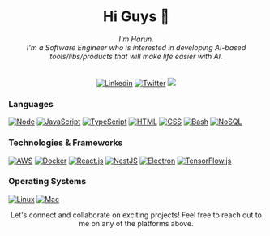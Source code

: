 <h1 align="center">Hi Guys 👋</h1>
<p align="center">
<i>
  I'm Harun.<br>
  I'm a Software Engineer who is interested in developing AI-based tools/libs/products that will make life easier with AI.<br><br>
</i><br>
  <a href="https://www.linkedin.com/in/harunkeles0glu/">
  <img src="https://img.shields.io/badge/linkedin-black?style=for-the-badge&logo=linkedin" alt="Linkedin"></a>
  <a href="https://twitter.com/keles0glu">
  <img src="https://img.shields.io/badge/twitter-black?style=for-the-badge&logo=twitter" alt="Twitter"></a>
  <a href="https://medium.com/@harunkeles0glu">
  <img src="https://img.shields.io/badge/medium-black?style=for-the-badge&logo=medium"></a>
</p>

### Languages
[![Node](https://img.shields.io/badge/node-black?style=for-the-badge&logo=node.js)](https://nodejs.org/)
[![JavaScript](https://img.shields.io/badge/javascript-black?style=for-the-badge&logo=javascript)](https://developer.mozilla.org/en-US/docs/Web/JavaScript)
[![TypeScript](https://img.shields.io/badge/typescript-black?style=for-the-badge&logo=typescript)](https://www.typescriptlang.org/)
[![HTML](https://img.shields.io/badge/html-black?style=for-the-badge&logo=HTML5)](https://developer.mozilla.org/en-US/docs/Web/HTML)
[![CSS](https://img.shields.io/badge/css-black?style=for-the-badge&logo=css3)](https://developer.mozilla.org/en-US/docs/Web/CSS)
[![Bash](https://img.shields.io/badge/bash-black?style=for-the-badge&logo=gnu-bash&logoColor=white)](https://www.gnu.org/software/bash/)
[![NoSQL](https://img.shields.io/badge/nosql-black?style=for-the-badge&logo=mongodb&logoColor=green)](https://www.mongodb.com/)

### Technologies & Frameworks
[![AWS](https://img.shields.io/badge/aws-black?style=for-the-badge&logo=amazon-aws&logoColor=orange)](https://hub.docker.com/)
[![Docker](https://img.shields.io/badge/docker-black?style=for-the-badge&logo=docker&logoColor=blue)](https://hub.docker.com/)
[![React.js](https://img.shields.io/badge/reactjs-black?style=for-the-badge&logo=react&logoColor=blue)](https://reactjs.org/)
[![NestJS](https://img.shields.io/badge/nestjs-black?style=for-the-badge&logo=nestjs&logoColor=red)](https://nestjs.com/)
[![Electron](https://img.shields.io/badge/electronjs-black?style=for-the-badge&logo=electron&logoColor=turquoise)](https://www.electronjs.org/)
[![TensorFlow.js](https://img.shields.io/badge/tensorflowjs-black?style=for-the-badge&logo=tensorflow&logoColor=orange)](https://www.tensorflow.org/js)

### Operating Systems
[![Linux](https://img.shields.io/badge/Linux-FCC624.svg?logo=linux&amp;logoColor=black)](https://github.com/harunkelesoglu)
[![Mac](https://img.shields.io/badge/Mac-000000.svg?logo=apple&amp;logoColor=white)](https://github.com/harunkelesoglu)

<p align="center">
    Let's connect and collaborate on exciting projects! Feel free to reach out to me on any of the platforms above.
</p>
